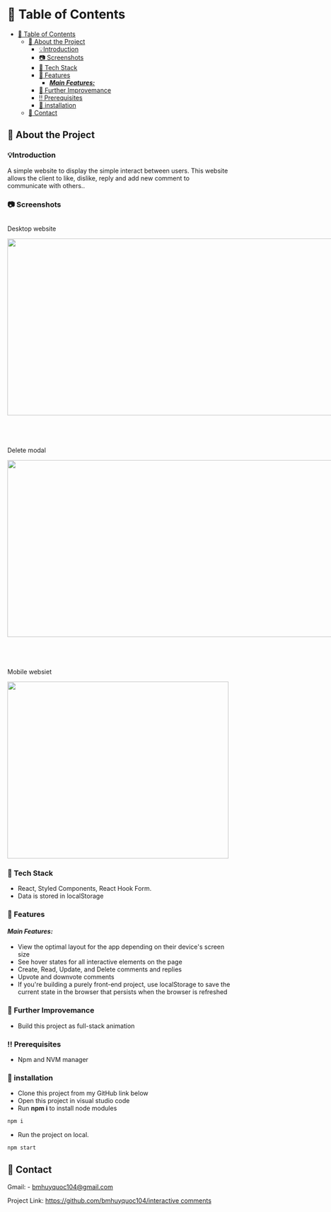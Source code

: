<!-- Table of Contents -->
# :notebook_with_decorative_cover: Table of Contents

- [:notebook_with_decorative_cover: Table of Contents](#notebook_with_decorative_cover-table-of-contents)
  - [:star2: About the Project](#star2-about-the-project)
    - [💡Introduction](#introduction)
    - [:camera: Screenshots](#camera-screenshots)
    - [:space_invader: Tech Stack](#space_invader-tech-stack)
    - [:dart: Features](#dart-features)
      - [***Main Features:***](#main-features)
    - [:key: Further Improvemance](#key-further-improvemance)
    - [:bangbang: Prerequisites](#bangbang-prerequisites)
    - [🔧 installation](#-installation)
  - [:handshake: Contact](#handshake-contact)

  

<!-- About the Project -->
## :star2: About the Project
### 💡Introduction
A simple website to display the simple interact between users. This website allows the client to like, dislike, reply and add new comment to communicate with others..

<!-- Screenshots -->
### :camera: Screenshots


<div style="display:flex;flex-direction:row;flex-wrap: wrap; gap:4em">
  <div>
    <p>Desktop website</p>
    <img style = "object-fit:cover" src = "https://i.imgur.com/0gi0EOZ.png" width="800" height="400"/>
  </div>
  <div>
    <p>Delete modal</p>
    <img style = "object-fit:cover" src = "https://i.imgur.com/tQh6geC.png" width="800" height="400"/>
  </div>
  <div>
    <p>Mobile websiet</p>
    <img style = "object-fit:cover" src = "https://i.imgur.com/oPCTMQs.png" width="500" height="400"/>
  </div>
</div>


<!-- TechStack -->
### :space_invader: Tech Stack
-    React, Styled Components, React Hook Form.
-    Data is stored in localStorage

<!-- Features -->
### :dart: Features

####    ***Main Features:***
- View the optimal layout for the app depending on their device's screen size
- See hover states for all interactive elements on the page
- Create, Read, Update, and Delete comments and replies
- Upvote and downvote comments
- If you're building a purely front-end project, use localStorage to save the current state in the browser that persists when the browser is refreshed



### :key: Further Improvemance
-   Build this project as full-stack animation


<!-- Prerequisites -->
### :bangbang: Prerequisites

-    Npm and NVM manager

<!-- Installation -->
### 🔧 installation
-    Clone this project from my GitHub link below
-    Open this project in visual studio code
-    Run **npm i** to install node modules
```js
npm i
```

-    Run the project on local.
```js
npm start
```

<!-- Contact -->
## :handshake: Contact

Gmail: - bmhuyquoc104@gmail.com

Project Link: [https://github.com/bmhuyquoc104/interactive comments](https://github.com/bmhuyquoc104/react-interactive-comments)
